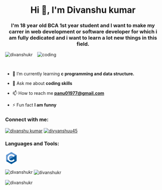 
<h1 align="center">Hi 👋, I'm Divanshu kumar</h1>
<h3 align="center">I'm 18 year old BCA 1st year student and I want to make my carrer in web development or software developer for which i am fully dedicated and i want to learn a lot new things in this field.</h3>
<img align="right" alt="coding" width="400" src="https://cdn.dribbble.com/users/1162077/screenshots/3848914/programmer.gif">

<p align="left"> <img src="https://komarev.com/ghpvc/?username=divanshukr&label=Profile%20views&color=0e75b6&style=flat" alt="divanshukr" /> </p>

<p align="left"> <a href="https://twitter.com/" target="blank"><img src="https://img.shields.io/twitter/follow/?logo=twitter&style=for-the-badge" alt="" /></a> </p>

- 🌱 I’m currently learning **c programming and data structure.**

- 💬 Ask me about **coding skills**

- 📫 How to reach me **panu01977@gmail.com**

- ⚡ Fun fact **I am funny**

<h3 align="left">Connect with me:</h3>
<p align="left">
<a href="https://linkedin.com/in/divanshu kumar" target="blank"><img align="center" src="https://raw.githubusercontent.com/rahuldkjain/github-profile-readme-generator/master/src/images/icons/Social/linked-in-alt.svg" alt="divanshu kumar" height="30" width="40" /></a>
<a href="https://instagram.com/divyanshuu45" target="blank"><img align="center" src="https://raw.githubusercontent.com/rahuldkjain/github-profile-readme-generator/master/src/images/icons/Social/instagram.svg" alt="divyanshuu45" height="30" width="40" /></a>
</p>

<h3 align="left">Languages and Tools:</h3>
<p align="left"> <a href="https://www.cprogramming.com/" target="_blank" rel="noreferrer"> <img src="https://raw.githubusercontent.com/devicons/devicon/master/icons/c/c-original.svg" alt="c" width="40" height="40"/> </a> </p>

<p><img align="left" src="https://github-readme-stats.vercel.app/api/top-langs?username=divanshukr&show_icons=true&locale=en&layout=compact" alt="divanshukr" /></p>

<p>&nbsp;<img align="center" src="https://github-readme-stats.vercel.app/api?username=divanshukr&show_icons=true&locale=en" alt="divanshukr" /></p>

<p><img align="center" src="https://github-readme-streak-stats.herokuapp.com/?user=divanshukr&" alt="divanshukr" /></p>
